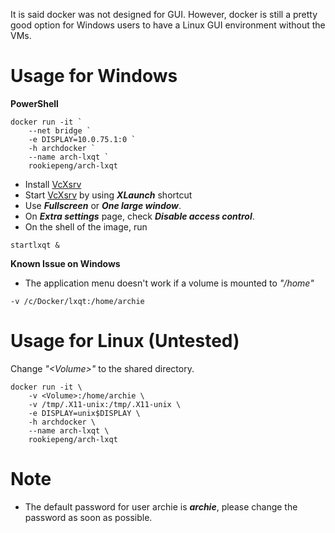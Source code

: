 It is said docker was not designed for GUI. However, docker is still a pretty good option for Windows users to have a Linux GUI environment without the VMs.

# Usage for Windows

**PowerShell**
```
docker run -it `
	--net bridge `
	-e DISPLAY=10.0.75.1:0 `
	-h archdocker `
	--name arch-lxqt `
	rookiepeng/arch-lxqt
```

* Install [VcXsrv](https://sourceforge.net/projects/vcxsrv/)
* Start [VcXsrv](https://sourceforge.net/projects/vcxsrv/) by using ***XLaunch*** shortcut
* Use ***Fullscreen*** or ***One large window***.
* On ***Extra settings*** page, check ***Disable access control***.
* On the shell of the image, run
```
startlxqt &
```

**Known Issue on Windows**

* The application menu doesn't work if a volume is mounted to *"/home"*
```
-v /c/Docker/lxqt:/home/archie
```

# Usage for Linux (Untested)

Change *"\<Volume\>"* to the shared directory.
```
docker run -it \
	-v <Volume>:/home/archie \
	-v /tmp/.X11-unix:/tmp/.X11-unix \
	-e DISPLAY=unix$DISPLAY \
	-h archdocker \
	--name arch-lxqt \
	rookiepeng/arch-lxqt
```

# Note

* The default password for user archie is ***archie***, please change the password as soon as possible.

